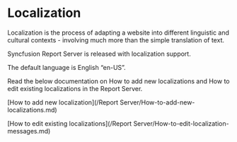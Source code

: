 #   Localization

Localization is the process of adapting a website into different linguistic and cultural contexts - involving much more than the simple translation of text.

Syncfusion Report Server is released with localization support.

The default language is English “en-US”.

Read the below documentation on How to add new localizations and How to edit existing localizations in the Report Server.

[How to add new localization](/Report Server/How-to-add-new-localizations.md)

[How to edit existing localizations](/Report Server/How-to-edit-localization-messages.md)
